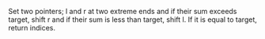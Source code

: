 Set two pointers; l and r at two extreme ends and if their sum exceeds target, shift r and if their sum is less than target, shift l. If it is equal to target, return indices.​
